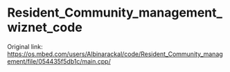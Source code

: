 # Resident_Community_management_wiznet_code

Original link:  https://os.mbed.com/users/Albinarackal/code/Resident_Community_management/file/054435f5db1c/main.cpp/
